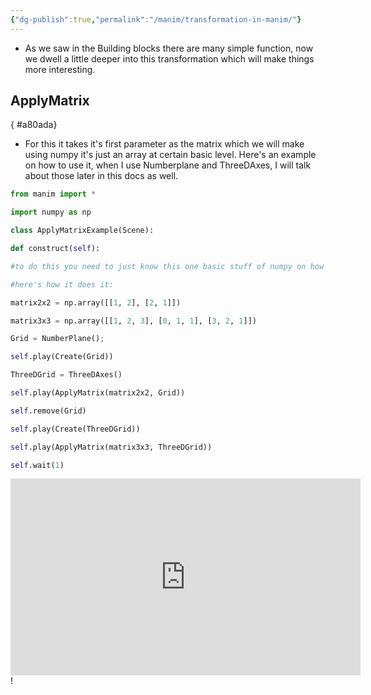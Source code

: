 ```yaml
---
{"dg-publish":true,"permalink":"/manim/transformation-in-manim/"}
---
```


- As we saw in the Building blocks there are many simple function, now we dwell a little deeper into this transformation which will make things more interesting.


## ApplyMatrix
{ #a80ada}


- For this it takes it's first parameter as the matrix which we will make using numpy it's just an array at certain basic level. Here's an example on how to use it, when I use Numberplane and ThreeDAxes, I will talk about those later in this docs as well.
```python
from manim import *

import numpy as np

class ApplyMatrixExample(Scene):

def construct(self):

#to do this you need to just know this one basic stuff of numpy on how it handles matrices

#here's how it does it:

matrix2x2 = np.array([[1, 2], [2, 1]])

matrix3x3 = np.array([[1, 2, 3], [0, 1, 1], [3, 2, 1]])

Grid = NumberPlane();

self.play(Create(Grid))

ThreeDGrid = ThreeDAxes()

self.play(ApplyMatrix(matrix2x2, Grid))

self.remove(Grid)

self.play(Create(ThreeDGrid))

self.play(ApplyMatrix(matrix3x3, ThreeDGrid))

self.wait(1)
```
<iframe width="560" height="315" src="https://www.youtube.com/embed/SGnTZuHG-t4?si=PUjXWjTce0Nj_PkZ" title="YouTube video player" frameborder="0" allow="accelerometer; autoplay; clipboard-write; encrypted-media; gyroscope; picture-in-picture; web-share" allowfullscreen></iframe>!

